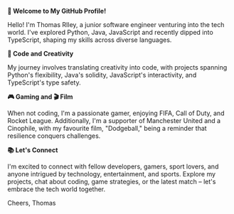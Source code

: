 **👋 Welcome to My GitHub Profile!**

Hello! I'm Thomas RIley, a junior software engineer venturing into the tech world. I've explored Python, Java, JavaScript and recently dipped into TypeScript, shaping my skills across diverse languages.

**🚀 Code and Creativity**

My journey involves translating creativity into code, with projects spanning Python's flexibility, Java's solidity, JavaScript's interactivity, and TypeScript's type safety.

**🎮 Gaming and 🎬 Film**

When not coding, I'm a passionate gamer, enjoying FIFA, Call of Duty, and Rocket League. Additionally, I'm a supporter of Manchester United and a Cinophile, with my favourite film, "Dodgeball," being a reminder that resilience conquers challenges.

**📚 Let's Connect**

I'm excited to connect with fellow developers, gamers, sport lovers, and anyone intrigued by technology, entertainment, and sports. Explore my projects, chat about coding, game strategies, or the latest match – let's embrace the tech world together.


Cheers,
Thomas 

<!---
TRiley1/TRiley1 is a ✨ special ✨ repository because its `README.md` (this file) appears on your GitHub profile.
You can click the Preview link to take a look at your changes.
--->
